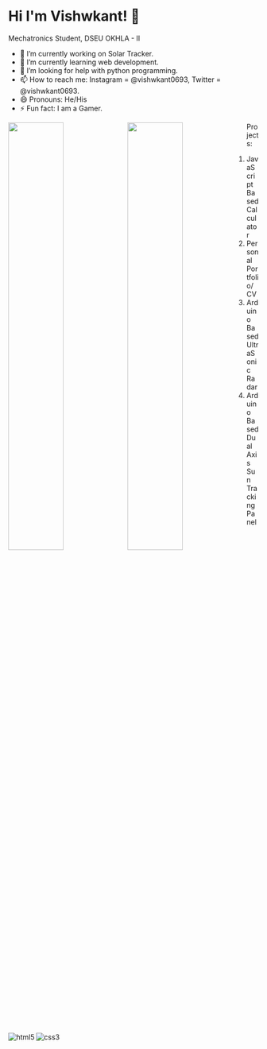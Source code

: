# Hi I'm Vishwkant! 👋
Mechatronics Student, DSEU OKHLA - II

- 🔭 I’m currently working on Solar Tracker.
- 🌱 I’m currently learning web development.
- 🤔 I’m looking for help with python programming.
- 📫 How to reach me: Instagram = @vishwkant0693, Twitter = @vishwkant0693.
- 😄 Pronouns: He/His
- ⚡ Fun fact: I am a Gamer.

<img align="left" width="47%" src="https://github-readme-stats.vercel.app/api?username=vishwkant0693&show_icons=true&theme=radical" />

<img align="left" width="47%" src="https://github-readme-stats.vercel.app/api/top-langs/?username=vishwkant0693&layout=compact " />

<img align="left" alt="html5" src="https://img.shields.io/badge/html5-%23E34F26.svg?style=for-the-badge&logo=html5&logoColor=white"/>

<img align="left" alt="css3" src="https://img.shields.io/badge/css3-%231572B6.svg?style=for-the-badge&logo=css3&logoColor=white"/>

Projects:
1. JavaScript Based Calculator
2. Personal Portfolio/ CV
3. Arduino Based UltraSonic Radar
4. Arduino Based Dual Axis Sun Tracking Panel
